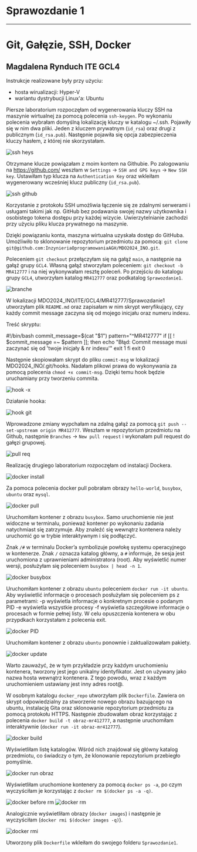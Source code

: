 # Sprawozdanie 1

---
# Git, Gałęzie, SSH, Docker

## Magdalena Rynduch ITE GCL4

Instrukcje realizowane były przy użyciu:
- hosta wirualizacji: Hyper-V
- wariantu dystrybucji Linux'a: Ubuntu

Piersze laboratorium rozpoczęłam od wygenerowania kluczy SSH na maszynie wirtualnej za pomocą polecenia `ssh-keygen`. Po wykonaniu polecenia wybrałam domyślną lokalizację kluczy w katalogu ~/.ssh. Pojawiły się w nim dwa pliki. Jeden z kluczem prywatnym (`id_rsa`) oraz drugi z publicznym (`id_rsa.pub`). Następnie pojawiła się opcja zabezpieczenia kluczy hasłem, z której nie skorzystałam.

![ssh heys](https://github.com/InzynieriaOprogramowaniaAGH/MDO2024_INO/assets/96431223/f839dfd7-10e3-484e-bbdb-6a98896d05af)

Otrzymane klucze powiązałam z moim kontem na Githubie. Po zalogowaniu na https://github.com/ weszłam w `Settings` -> `SSH and GPG keys` -> `New SSH key`. Ustawiłam typ klucza na `Authentication Key` oraz wkleiłam wygenerowany wcześniej klucz publiczny (`id_rsa.pub`).

![ssh github](https://github.com/InzynieriaOprogramowaniaAGH/MDO2024_INO/assets/96431223/cd2bd7b2-e680-4fe4-9cf3-a0d88d2bb9aa)

Korzystanie z protokołu SSH umożliwia łączenie się ze zdalnymi serwerami i usługami takimi jak np. GitHub bez podawania swojej nazwy użytkownika i osobistego tokena dostępu przy każdej wizycie. Uwierzytelnianie zachodzi przy użyciu pliku klucza prywatnego na maszynie.

Dzięki powiązaniu konta, maszyna wirtualna uzyskała dostęp do GitHuba. Umożliwiło to sklonowanie repozytorium przedmiotu za pomocą: `git clone git@github.com:InzynieriaOprogramowaniaAGH/MDO2024_INO.git`.

Poleceniem `git checkout` przełączyłam się na gałąź `main`, a następnie na gałąź grupy `GCL4`. Własną gałąź stworzyłam poleceniem: `git checkout -b MR412777` i na niej wykonywałam resztę poleceń. Po przejściu do katalogu grupy `GCL4`, utworzyłam katalog `MR412777` oraz podkatalog `Sprawozdanie1`.

![branche](https://github.com/InzynieriaOprogramowaniaAGH/MDO2024_INO/assets/96431223/c81959d8-08b8-4916-966c-f1bb67a41e02)

W lokalizacji MDO2024_INO/ITE/GCL4/MR412777/Sprawozdanie1 utworzyłam plik `README.md` oraz zapisałam w nim skrypt weryfikujący, czy każdy commit message zaczyna się od mojego inicjału oraz numeru indexu.

Treść skryptu:

#!/bin/bash
commit_message=$(cat "$1")
pattern="^MR412777"
if [[ ! $commit_message =~ $pattern ]]; then
  echo "Błąd: Commit message  musi zaczynać się od 'twoje inicjały & nr indexu'"
  exit 1
fi
exit 0

Następnie skopiowałam skrypt do pliku `commit-msg` w lokalizacji MDO2024_INO/.git/hooks. Nadałam plikowi prawa do wykonywania za pomocą polecenia `chmod +x commit-msg`. Dzięki temu hook będzie uruchamiany przy tworzeniu commita.

![hook -x](https://github.com/InzynieriaOprogramowaniaAGH/MDO2024_INO/assets/96431223/69f122cc-90cf-436a-bb77-313b7f0ad3c2)

Działanie hooka:

![hook git](https://github.com/InzynieriaOprogramowaniaAGH/MDO2024_INO/assets/96431223/fe2d6ebd-4f10-4051-962f-daace3b7123b)

Wprowadzone zmiany wypchałam na zdalną gałąź za pomocą `git push --set-upstream origin MR412777`. Weszłam w repozytorium przedmiotu na Github, następnie `Branches` -> `New pull request` i wykonałam pull request do gałęzi grupowej.

![pull req](https://github.com/InzynieriaOprogramowaniaAGH/MDO2024_INO/assets/96431223/1c731ddc-edce-4e00-b563-a49afacfceee)

Realizację drugiego laboratorium rozpoczęłam od instalacji Dockera. 

![docker install](https://github.com/InzynieriaOprogramowaniaAGH/MDO2024_INO/assets/96431223/9d9f3cdc-e636-412a-b1a4-df80fdc398e2)

Za pomoca polecenia docker pull pobrałam obrazy `hello-world`, `busybox`, `ubuntu` oraz `mysql`. 

![docker pull](https://github.com/InzynieriaOprogramowaniaAGH/MDO2024_INO/assets/96431223/eeb136f2-4775-4c62-bcda-f9915e30eaf1)

Uruchomiłam kontener z obrazu `busybox`. Samo uruchomienie nie jest widoczne w terminalu, ponieważ kontener po wykonaniu zadania natychmiast się zatrzymuje. Aby znaleźć się wewnątrz kontenera należy uruchomić go w trybie interaktywnym i się podłączyć. 

Znak `/#` w terminalu Docker’a symbolizuje powłokę systemu operacyjnego w kontenerze. Znak `/` oznacza katalog główny, a `#` informuje, że ​​sesja jest uruchomiona z uprawnieniami administratora (root). 
Aby wyświetlić numer wersji, posłużyłam się poleceniem `busybox | head -n 1`.

![docker busybox](https://github.com/InzynieriaOprogramowaniaAGH/MDO2024_INO/assets/96431223/5fde5743-637d-4a03-8119-3339716eb5ee)

Uruchomiłam kontener z obrazu `ubuntu` poleceniem `docker run -it ubuntu`. Aby wyświetlić informacje o procesach posłużyłam się poleceniem ps z parametrami:
    -p wyświetla informacje o konkretnym procesie o podanym PID
    -e wyświetla wszystkie procesy
    -f wyświetla szczegółowe informacje o procesach w formie pełnej listy.
W celu opuszczenia kontenera w obu przypdkach korzystałam z polecenia exit.

![docker PID](https://github.com/InzynieriaOprogramowaniaAGH/MDO2024_INO/assets/96431223/d4c4d451-4d36-4e11-9359-0ad7b186f273)

Uruchomiłam kontener z obrazu `ubuntu` ponownie i zaktualizowałam pakiety.

![docker update](https://github.com/InzynieriaOprogramowaniaAGH/MDO2024_INO/assets/96431223/57bc1136-736e-4d43-8f53-fa9b8f4d4486)

Warto zauważyć, że w tym przykładzie przy każdym uruchomieniu kontenera, tworzony jest jego unikalny identyfikator. Jest on używany jako nazwa hosta wewnątrz kontenera. Z tego powodu, wraz z każdym uruchomieniem ustawiany jest inny adres root@<id-kontenera>.

W osobnym katalogu `docker_repo` utworzyłam plik `Dockerfile`. Zawiera on skrypt odpowiedzialny za stworzenie nowego obrazu bazującego na ubuntu, instalację Gita oraz sklonowanie repozytorium przedmiotu za pomocą protokołu HTTPS. 
Następnie zbudowałam obraz korzystając z polecenia `docker build -t obraz-mr412777`, a następnie uruchomiłam interaktywnie (`docker run -it obraz-mr412777`). 

![docker build](https://github.com/InzynieriaOprogramowaniaAGH/MDO2024_INO/assets/96431223/e67845bb-c12d-463e-9fac-34e15c3032b4)

Wyświetliłam listę katalogów. Wśród nich znajdował się główny katalog przedmiotu, co świadczy o tym, że klonowanie repozytorium przebiegło pomyślnie.

![docker run obraz](https://github.com/InzynieriaOprogramowaniaAGH/MDO2024_INO/assets/96431223/70c86e2a-1894-4a80-b370-f3a0a93b9e74)

Wyświetliłam uruchomione kontenery za pomocą `docker ps -a`, po czym wyczyściłam je korzystając z `docker rm $(docker ps -a -q)`.

![docker before rm](https://github.com/InzynieriaOprogramowaniaAGH/MDO2024_INO/assets/96431223/b96554b2-e3cd-4162-98cb-a08964ef2aa8)
![docker rm ](https://github.com/InzynieriaOprogramowaniaAGH/MDO2024_INO/assets/96431223/310572e1-3763-4221-b280-86a0b4d8e368)

Analogicznie wyświetliłam obrazy (`docker images`) i następnie je wyczyściłam (`docker rmi $(docker images -q)`).

![docker rmi](https://github.com/InzynieriaOprogramowaniaAGH/MDO2024_INO/assets/96431223/203359de-c73b-4d76-8b2f-eac054ddbbf5)

Utworzony plik `Dockerfile` wkleiłam do swojego folderu `Sprawozdanie1`.
